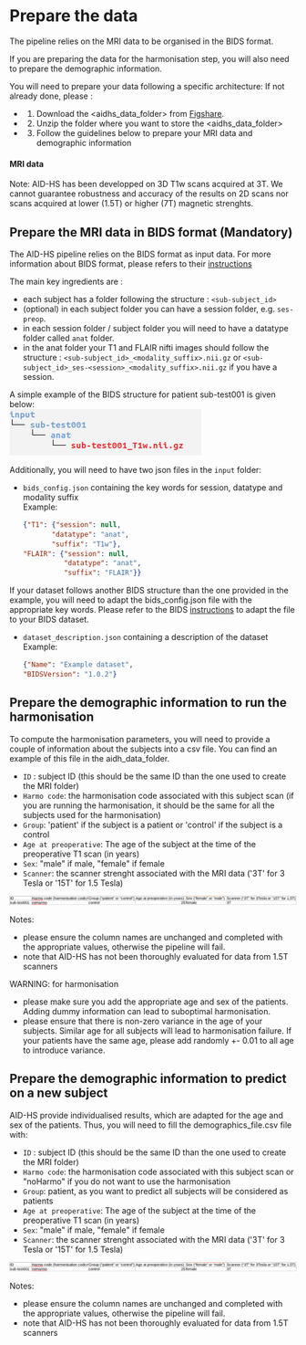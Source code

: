 # Prepare the data

The pipeline relies on the MRI data to be organised in the BIDS format. 

If you are preparing the data for the harmonisation step, you will also need to prepare the demographic information. 

You will need to prepare your data following a specific architecture:
If not already done, please :
- 1. Download the <aidhs_data_folder> from [Figshare](https://figshare.com/s/16011ee4d6b5723b14b6). 
- 2. Unzip the folder where you want to store the <aidhs_data_folder>
- 3. Follow the guidelines below to prepare your MRI data and demographic information

#### MRI data

Note: AID-HS has been developped on 3D T1w scans acquired at 3T. We cannot guarantee robustness and accuracy of the results on 2D scans nor scans acquired at lower (1.5T) or higher (7T) magnetic strenghts.

## Prepare the MRI data in BIDS format (Mandatory)

The AID-HS pipeline relies on the BIDS format as input data. For more information about BIDS format, please refers to their [instructions](https://bids.neuroimaging.io/)

The main key ingredients are : 
- each subject has a folder following the structure : `<sub-subject_id>`
- (optional) in each subject folder you can have a session folder, e.g. `ses-preop`. 
- in each session folder / subject folder you will need to have a datatype folder called `anat` folder. 
- in the anat folder your T1 and FLAIR nifti images should follow the structure : `<sub-subject_id>_<modality_suffix>.nii.gz` or `<sub-subject_id>_ses-<session>_<modality_suffix>.nii.gz` if you have a session.

A simple example of the BIDS structure for patient sub-test001 is given below:\
![example](https://raw.githubusercontent.com//MELDProject/AID-HS/main/docs/images/input_structure_bids_format.png)

Additionally, you will need to have two json files in the `input` folder:
- `bids_config.json` containing the key words for session, datatype and modality suffix \
    Example: 
    ```json
    {"T1": {"session": null, 
           "datatype": "anat",
           "suffix": "T1w"},
    "FLAIR": {"session": null, 
              "datatype": "anat",
              "suffix": "FLAIR"}}
    ```
If your dataset follows another BIDS structure than the one provided in the example, you will need to adapt the bids_config.json file with the appropriate key words. Please refer to the BIDS [instructions](https://bids.neuroimaging.io/) to adapt the file to your BIDS dataset.

- `dataset_description.json` containing a description of the dataset \
    Example:
    ```json
    {"Name": "Example dataset", 
    "BIDSVersion": "1.0.2"}
    ```

## Prepare the demographic information to run the harmonisation

To compute the harmonisation parameters, you will need to provide a couple of information about the subjects into a csv file. You can find an example of this file in the aidh_data_folder. 

- `ID` : subject ID (this should be the same ID than the one used to create the MRI folder)
- `Harmo code`: the harmonisation code associated with this subject scan (if you are running the harmonisation, it should be the same for all the subjects used for the harmonisation) 
- `Group`: 'patient' if the subject is a patient or 'control' if the subject is a control 
- `Age at preoperative`: The age of the subject at the time of the preoperative T1 scan (in years)
- `Sex`: "male" if male, "female" if female
- `Scanner`: the scanner strenght associated with the MRI data ('3T' for 3 Tesla or '15T' for 1.5 Tesla)

![example](https://raw.githubusercontent.com//MELDProject/AID-HS/main/docs/images/example_demographic_csv.png)

Notes: 
- please ensure the column names are unchanged and completed with the appropriate values, otherwise the pipeline will fail.
- note that AID-HS has not been thoroughly evaluated for data from 1.5T scanners

WARNING: for harmonisation 
- please make sure you add the appropriate age and sex of the patients. Adding dummy information can lead to suboptimal harmonisation. 
- please ensure that there is non-zero variance in the age of your subjects. Similar age for all subjects will lead to harmonisation failure. If your patients have the same age, please add randomly +- 0.01 to all age to introduce variance.   

## Prepare the demographic information to predict on a new subject

AID-HS provide individualised results, which are adapted for the age and sex of the patients. Thus, you will need to fill the demographics_file.csv file with:

- `ID` : subject ID (this should be the same ID than the one used to create the MRI folder)
- `Harmo code`: the harmonisation code associated with this subject scan or "noHarmo" if you do not want to use the harmonisation
- `Group`: patient, as you want to predict all subjects will be considered as patients
- `Age at preoperative`: The age of the subject at the time of the preoperative T1 scan (in years)
- `Sex`: "male" if male, "female" if female
- `Scanner`: the scanner strenght associated with the MRI data ('3T' for 3 Tesla or '15T' for 1.5 Tesla)

![example](https://raw.githubusercontent.com//MELDProject/AID-HS/main/docs/images/example_demographic_csv.png)

Notes: 
- please ensure the column names are unchanged and completed with the appropriate values, otherwise the pipeline will fail.
- note that AID-HS has not been thoroughly evaluated for data from 1.5T scanners
